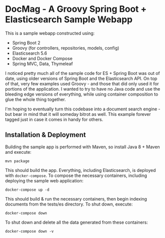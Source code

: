 # DocMag - A Groovy Spring Boot + Elasticsearch Sample Webapp

This is a sample webapp constructed using:
- Spring Boot 2
- Groovy (for controllers, repositories, models, config)
- Elasticsearch 5.6
- Docker and Docker Compose
- Spring MVC, Data, Thymeleaf

I noticed pretty much all of the sample code for ES + Spring Boot was out of
date, using older versions of Spring Boot and the Elasticsearch API. On top of
that, very few examples used Groovy - and those that did only used it for
portions of the application. I wanted to try to have no Java code and use the
bleeding edge versions of everything, while using container composition to glue
the whole thing together.

I'm hoping to eventually turn this codebase into a document search engine -
but bear in mind that it will someday bitrot as well. This example forever tagged
just in case it comes in handy for others.

## Installation & Deployment

Building the sample app is performed with Maven, so install Java 8 + Maven
and execute:

    mvn package

This should build the app. Everything, including Elasticsearch, is deployed with
`docker-compose`. To compose the necessary containers, including deploying the
sample web application:

    docker-compose up -d

This should build & run the necessary containers, then begin indexing documents
from the tests/es directory. To shut down, execute:

    docker-compose down

To shut down and delete all the data generated from these containers:

    docker-compose down -v
